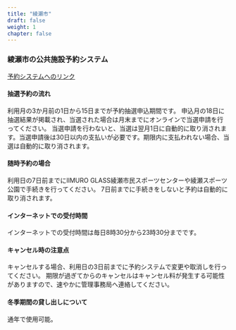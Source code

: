 ```yaml
---
title: "綾瀬市"
draft: false
weight: 1
chapter: false
---
```


### 綾瀬市の公共施設予約システム

[予約システムへのリンク](https://www.ayaseins.jp/cultos/reserve/gin_init2)

#### 抽選予約の流れ

利用月の3か月前の1日から15日までが予約抽選申込期間です。
申込月の18日に抽選結果が掲載され、当選された場合は月末までにオンラインで当選申請を行ってください。
当選申請を行わないと、当選は翌月1日に自動的に取り消されます。当選申請後は30日以内の支払いが必要です。期限内に支払われない場合、当選は自動的に取り消されます。

#### 随時予約の場合

利用日の7日前までにIIMURO GLASS綾瀬市民スポーツセンターや綾瀬スポーツ公園で手続きを行ってください。
7日前までに手続きをしないと予約は自動的に取り消されます。

#### インターネットでの受付時間

インターネットでの受付時間は毎日8時30分から23時30分までです。

#### キャンセル時の注意点

キャンセルする場合、利用日の3日前までに予約システムで変更や取消しを行ってください。
期限が過ぎてからのキャンセルはキャンセル料が発生する可能性がありますので、速やかに管理事務局へ連絡してください。

#### 冬季期間の貸し出しについて

通年で使用可能。
